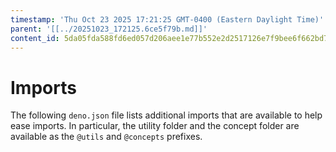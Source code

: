 ```yaml
---
timestamp: 'Thu Oct 23 2025 17:21:25 GMT-0400 (Eastern Daylight Time)'
parent: '[[../20251023_172125.6ce5f79b.md]]'
content_id: 5da05fda588fd6ed057d206aee1e77b552e2d2517126e7f9bee6f662bd7c0afe
---
```


# Imports

The following `deno.json` file lists additional imports that are available to help ease imports. In particular, the utility folder and the concept folder are available as the `@utils` and `@concepts` prefixes.
